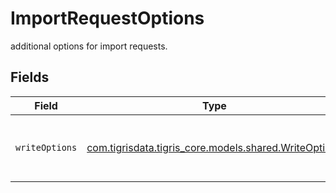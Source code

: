 # ImportRequestOptions

additional options for import requests.


## Fields

| Field                                                                                        | Type                                                                                         | Required                                                                                     | Description                                                                                  |
| -------------------------------------------------------------------------------------------- | -------------------------------------------------------------------------------------------- | -------------------------------------------------------------------------------------------- | -------------------------------------------------------------------------------------------- |
| `writeOptions`                                                                               | [com.tigrisdata.tigris_core.models.shared.WriteOptions](../../models/shared/WriteOptions.md) | :heavy_minus_sign:                                                                           | Additional options to modify write requests.                                                 |